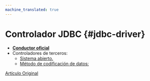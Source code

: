 ```yaml
---
machine_translated: true
---
```


# Controlador JDBC {#jdbc-driver}

-   **[Conductor oficial](https://github.com/ClickHouse/clickhouse-jdbc)**
-   Controladores de terceros:
    -   [Sistema abierto.](https://github.com/housepower/ClickHouse-Native-JDBC)
    -   [Método de codificación de datos:](https://github.com/blynkkk/clickhouse4j)

[Artículo Original](https://clickhouse.tech/docs/es/interfaces/jdbc/) <!--hide-->

